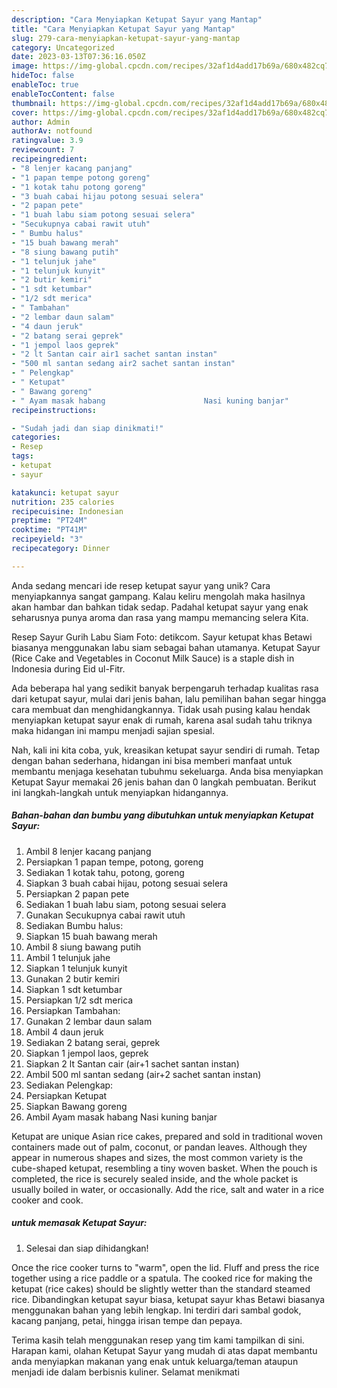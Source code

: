 ```yaml
---
description: "Cara Menyiapkan Ketupat Sayur yang Mantap"
title: "Cara Menyiapkan Ketupat Sayur yang Mantap"
slug: 279-cara-menyiapkan-ketupat-sayur-yang-mantap
category: Uncategorized
date: 2023-03-13T07:36:16.050Z
image: https://img-global.cpcdn.com/recipes/32af1d4add17b69a/680x482cq70/ketupat-sayur-foto-resep-utama.jpg
hideToc: false
enableToc: true
enableTocContent: false
thumbnail: https://img-global.cpcdn.com/recipes/32af1d4add17b69a/680x482cq70/ketupat-sayur-foto-resep-utama.jpg
cover: https://img-global.cpcdn.com/recipes/32af1d4add17b69a/680x482cq70/ketupat-sayur-foto-resep-utama.jpg
author: Admin
authorAv: notfound
ratingvalue: 3.9
reviewcount: 7
recipeingredient:
- "8 lenjer kacang panjang"
- "1 papan tempe potong goreng"
- "1 kotak tahu potong goreng"
- "3 buah cabai hijau potong sesuai selera"
- "2 papan pete"
- "1 buah labu siam potong sesuai selera"
- "Secukupnya cabai rawit utuh"
- " Bumbu halus"
- "15 buah bawang merah"
- "8 siung bawang putih"
- "1 telunjuk jahe"
- "1 telunjuk kunyit"
- "2 butir kemiri"
- "1 sdt ketumbar"
- "1/2 sdt merica"
- " Tambahan"
- "2 lembar daun salam"
- "4 daun jeruk"
- "2 batang serai geprek"
- "1 jempol laos geprek"
- "2 lt Santan cair air1 sachet santan instan"
- "500 ml santan sedang air2 sachet santan instan"
- " Pelengkap"
- " Ketupat"
- " Bawang goreng"
- " Ayam masak habang                      Nasi kuning banjar"
recipeinstructions:

- "Sudah jadi dan siap dinikmati!"
categories:
- Resep
tags:
- ketupat
- sayur

katakunci: ketupat sayur 
nutrition: 235 calories
recipecuisine: Indonesian
preptime: "PT24M"
cooktime: "PT41M"
recipeyield: "3"
recipecategory: Dinner

---
```





Anda sedang mencari ide resep ketupat sayur yang unik? Cara menyiapkannya sangat gampang. Kalau keliru mengolah maka hasilnya akan hambar dan bahkan tidak sedap. Padahal ketupat sayur yang enak seharusnya punya aroma dan rasa yang mampu memancing selera Kita.





Resep Sayur Gurih Labu Siam Foto: detikcom. Sayur ketupat khas Betawi biasanya menggunakan labu siam sebagai bahan utamanya. Ketupat Sayur (Rice Cake and Vegetables in Coconut Milk Sauce) is a staple dish in Indonesia during Eid ul-Fitr.

Ada beberapa hal yang sedikit banyak berpengaruh terhadap kualitas rasa dari ketupat sayur, mulai dari jenis bahan, lalu pemilihan bahan segar hingga cara membuat dan menghidangkannya. Tidak usah pusing kalau hendak menyiapkan ketupat sayur enak di rumah, karena asal sudah tahu triknya maka hidangan ini mampu menjadi sajian spesial.






Nah, kali ini kita coba, yuk, kreasikan ketupat sayur sendiri di rumah. Tetap dengan bahan sederhana, hidangan ini bisa memberi manfaat untuk membantu menjaga kesehatan tubuhmu sekeluarga. Anda bisa menyiapkan Ketupat Sayur memakai 26 jenis bahan dan 0 langkah pembuatan. Berikut ini langkah-langkah untuk menyiapkan hidangannya.

<!--inarticleads1-->

##### Bahan-bahan dan bumbu yang dibutuhkan untuk menyiapkan Ketupat Sayur:

1. Ambil 8 lenjer kacang panjang
1. Persiapkan 1 papan tempe, potong, goreng
1. Sediakan 1 kotak tahu, potong, goreng
1. Siapkan 3 buah cabai hijau, potong sesuai selera
1. Persiapkan 2 papan pete
1. Sediakan 1 buah labu siam, potong sesuai selera
1. Gunakan Secukupnya cabai rawit utuh
1. Sediakan  Bumbu halus:
1. Siapkan 15 buah bawang merah
1. Ambil 8 siung bawang putih
1. Ambil 1 telunjuk jahe
1. Siapkan 1 telunjuk kunyit
1. Gunakan 2 butir kemiri
1. Siapkan 1 sdt ketumbar
1. Persiapkan 1/2 sdt merica
1. Persiapkan  Tambahan:
1. Gunakan 2 lembar daun salam
1. Ambil 4 daun jeruk
1. Sediakan 2 batang serai, geprek
1. Siapkan 1 jempol laos, geprek
1. Siapkan 2 lt Santan cair (air+1 sachet santan instan)
1. Ambil 500 ml santan sedang (air+2 sachet santan instan)
1. Sediakan  Pelengkap:
1. Persiapkan  Ketupat
1. Siapkan  Bawang goreng
1. Ambil  Ayam masak habang                      Nasi kuning banjar


Ketupat are unique Asian rice cakes, prepared and sold in traditional woven containers made out of palm, coconut, or pandan leaves. Although they appear in numerous shapes and sizes, the most common variety is the cube-shaped ketupat, resembling a tiny woven basket. When the pouch is completed, the rice is securely sealed inside, and the whole packet is usually boiled in water, or occasionally. Add the rice, salt and water in a rice cooker and cook. 

<!--inarticleads2-->

#####  untuk memasak Ketupat Sayur:


1. Selesai dan siap dihidangkan!

Once the rice cooker turns to &#34;warm&#34;, open the lid. Fluff and press the rice together using a rice paddle or a spatula. The cooked rice for making the ketupat (rice cakes) should be slightly wetter than the standard steamed rice. Dibandingkan ketupat sayur biasa, ketupat sayur khas Betawi biasanya menggunakan bahan yang lebih lengkap. Ini terdiri dari sambal godok, kacang panjang, petai, hingga irisan tempe dan pepaya. 

Terima kasih telah menggunakan resep yang tim kami tampilkan di sini. Harapan kami, olahan Ketupat Sayur yang mudah di atas dapat membantu anda menyiapkan makanan yang enak untuk keluarga/teman ataupun menjadi ide dalam berbisnis kuliner. Selamat menikmati
